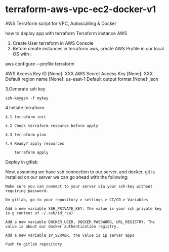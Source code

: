 # terraform-aws-vpc-ec2-docker-v1
AWS Terraform script for VPC, Autoscalling &amp; Docker

how to deploy app with terraform
Terraform instance AWS
1. Create User terraform in AWS Console
2. Before create instances in terraform aws, create AWS Profile in our local OS with  :

  aws configure --profile terraform

  AWS Access Key ID [None]: XXX
  AWS Secret Access Key [None]: XXX
  Default region name [None]: us-east-1
  Default output format [None]: json

3.Generate ssh key

    ssh-keygen -f mykey

4.Initiate terraform

    4.1 terraform init

    4.2 Check terraform resource before apply

    4.3 terraform plan

    4.4 Ready? apply resources

        terraform apply

Deploy in gitlab

Now, assuming we have ssh connection to our server, and docker, git is installed on our server we can go ahead with the following:

    Make sure you can connect to your server via your ssh-key without requiring password.

    On gitlab, go to your repository > settings > CI/CD > Variables

    Add a new variable SSH_PRIVATE_KEY. The value is your ssh private key (e.g content of ~/.ssh/id_rsa)

    Add a new variable DOCKER_USER, DOCKER_PASSWORD, URL_REGISTRY. The value is about our docker authentication registry.

    Add a new variable IP_SERVER. the value is ip server apps

    Push to gitlab repository

